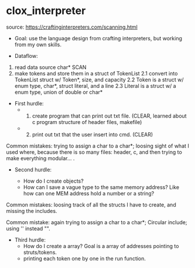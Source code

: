 # clox_interpreter

source: https://craftinginterpreters.com/scanning.html

- Goal: use the language design from crafting interpreters, but working from my own skills.

- Dataflow:

1.  read data source char\*
    SCAN
2.  make tokens and store them in a struct of TokenList
    2.1 convert into TokenList struct w/ Token*, size, and capacity
    2.2 Token is a struct w/ enum type, char*, struct literal, and a line
    2.3 Literal is a struct w/ a enum type, union of double or char\*

- First hurdle:
  - 1. create program that can print out txt file. (CLEAR, learned about c program structure of header files, makefile)
  - 2. print out txt that the user insert into cmd. (CLEAR)

Common mistakes: trying to assign a char to a char\*; loosing sight of what I used where, because there is so many files: header, c, and then trying to make everything modular... .

- Second hurdle:

  - How do I create objects?
  - How can I save a vague type to the same memory address? Like how can one MEM address hold a number or a string?

Common mistakes: loosing track of all the structs I have to create, and missing the includes.

Common mistake: again trying to assign a char to a char\*; Circular include; using '' instead "".

- Third hurdle:
  - How do I create a array? Goal is a array of addresses pointing to struts/tokens.
  - printing each token one by one in the run function.
